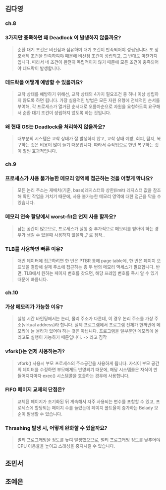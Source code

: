 ## 김다영

### ch.8
### 3가지만 충족하면 왜 Deadlock 이 발생하지 않을까요?
> 순환 대기 조건은 비선점과 점유하며 대기 조건이 만족되어야 성립됩니다.
> 또 상호배제 조건을 만족하여야 때문에 비선점 조건이 성립되고, 그 반대도 마찬가지 입니다.
> 따라서 네 조건이 완전히 독립적이지 않기 때문에 모든 조건이 충족되어야 데드락이 발생합니다.

### 데드락을 어떻게 예방할 수 있을까요?
> 교착 상태를 예방하기 위해선, 교착 상태의 4가지 필요조건 중 하나 이상 성립하지 않도록 하면 됩니다.
> 가장 실용적인 방법은 모든 자원 유형에 전체적인 순서를 부여해, 각 프로세스가 열거된 순서대로 오름차순으로 자원을 요청하도록 요구해서 순환 대기 조건이 성립하지 않도록 하는 것입니다.


### 왜 현대 OS는 Deadlock을 처리하지 않을까요?
> 대부분의 시스템은 교착 상태가 잘 발생하지 않고, 교착 상태 예방, 회피, 탐지, 복구하는 것은 비용이 많이 들기 때문입니다. 따라서 수작업으로 한번 복구하는 것이 훨씬 효과적입니다.

### ch.9
### 프로세스가 사용 불가능한 메모리 영역에 접근하는 것을 어떻게 막나요?
> 모든 논리 주소는 재배치(기준, base)레지스터와 상한(limit) 레지스터 값을 참조해 확인 작업을 거치기 때문에, 사용 불가능한 메모리 영역에 대한 접근을 막을 수 있습니다.

### 메모리 연속 할당에서 worst-fit은 언제 사용 할까요?
> 남는 공간이 많으므로, 프로세스가 실행 중 추가적으로 메모리를 받아야 하는 경우가 생길 수 있을때 사용하지 않을까,,? 로 짐작..

### TLB를 사용하면 빠른 이유?
> 매번 데이터에 접근하려면 한 번은 PTBR 통해 page table에, 한 번은 페이지 오프셋을 결합해 실제 주소에 접근하는 총 두 번의 메모리 액세스가 필요합니다.
> 반면, TLB에서 원하는 페이지 번호를 찾으면, 해당 프레임 번호를 즉시 알 수 있기 때문에 빠릅니다.

### ch.10
### 가상 메모리가 가능한 이유?
> 실행 시간 바인딩에서는 논리, 물리 주소가 다른데, 이 경우 논리 주소를 가상 주소(virtual address)라 합니다. 실제 프로그램에서 프로그램 전체가 한꺼번에 메모리에 늘 올라가 있어야 하는 것은 아닙니다. 프로그램을 일부분만 메모리에 올리고도 실행이 가능하기 때문입니다. -> 라고 짐작

### vfork()는 언제 사용하는가?
> vfork() 사용시 부모 프로세스의 주소공간을 사용하게 됩니다. 자식이 부모 공간의 데이터를 수정하면 부모에게도 반영되기 때문에, 해당 시스템콜은 자식이 만들어지자마자 exec() 시스템콜을 호출하는 경우에 사용합니다.

### FIFO 페이지 교체의 단점은?
> 교체된 페이지가 초기화된 뒤 계속해서 자주 사용되는 변수를 포함할 수 있고, 프로세스에 할당되는 페이지 수를 늘렸는데 페이지 폴트율이 증가하는 Belady 모순이 발생할 수 있습니다.

### Thrashing 발생 시, 어떻게 완화할 수 있을까요?
> 멀티 프로그래밍을 정도를 높여 발생했으므로, 멀티 프로그래밍 정도를 낮추어야 CPU 이용률을 높이고 스래싱을 중지시킬 수 있습니다.


## 조민서



## 조예은
